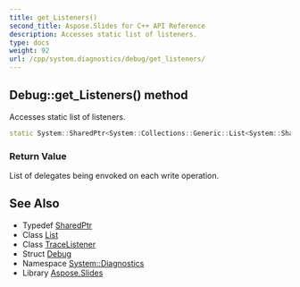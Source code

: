 ```yaml
---
title: get_Listeners()
second_title: Aspose.Slides for C++ API Reference
description: Accesses static list of listeners.
type: docs
weight: 92
url: /cpp/system.diagnostics/debug/get_listeners/
---
```

## Debug::get_Listeners() method


Accesses static list of listeners.

```cpp
static System::SharedPtr<System::Collections::Generic::List<System::SharedPtr<TraceListener>>> System::Diagnostics::Debug::get_Listeners()
```


### Return Value

List of delegates being envoked on each write operation.

## See Also

* Typedef [SharedPtr](../../system/sharedptr/)
* Class [List](../../system.collections.generic/list/)
* Class [TraceListener](../tracelistener/)
* Struct [Debug](./)
* Namespace [System::Diagnostics](../)
* Library [Aspose.Slides](../../)